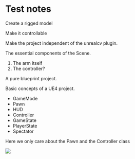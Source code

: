 Test notes
==========

Create a rigged model


Make it controllable

Make the project independent of the unrealcv plugin.


The essential components of the Scene.

1. The arm itself
2. The controller?

A pure blueprint project.

Basic concepts of a UE4 project.

- GameMode
- Pawn
- HUD
- Controller
- GameState
- PlayerState
- Spectator




Here we only care about the Pawn and the Controller class

![](https://i.imgur.com/RpsJN7l.png)

